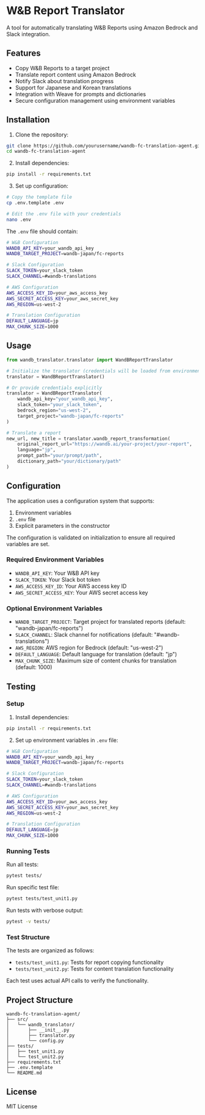 # W&B Report Translator

A tool for automatically translating W&B Reports using Amazon Bedrock and Slack integration.

## Features

- Copy W&B Reports to a target project
- Translate report content using Amazon Bedrock
- Notify Slack about translation progress
- Support for Japanese and Korean translations
- Integration with Weave for prompts and dictionaries
- Secure configuration management using environment variables

## Installation

1. Clone the repository:
```bash
git clone https://github.com/yourusername/wandb-fc-translation-agent.git
cd wandb-fc-translation-agent
```

2. Install dependencies:
```bash
pip install -r requirements.txt
```

3. Set up configuration:
```bash
# Copy the template file
cp .env.template .env

# Edit the .env file with your credentials
nano .env
```

The `.env` file should contain:
```bash
# W&B Configuration
WANDB_API_KEY=your_wandb_api_key
WANDB_TARGET_PROJECT=wandb-japan/fc-reports

# Slack Configuration
SLACK_TOKEN=your_slack_token
SLACK_CHANNEL=#wandb-translations

# AWS Configuration
AWS_ACCESS_KEY_ID=your_aws_access_key
AWS_SECRET_ACCESS_KEY=your_aws_secret_key
AWS_REGION=us-west-2

# Translation Configuration
DEFAULT_LANGUAGE=jp
MAX_CHUNK_SIZE=1000
```

## Usage

```python
from wandb_translator.translator import WandBReportTranslator

# Initialize the translator (credentials will be loaded from environment variables)
translator = WandBReportTranslator()

# Or provide credentials explicitly
translator = WandBReportTranslator(
    wandb_api_key="your_wandb_api_key",
    slack_token="your_slack_token",
    bedrock_region="us-west-2",
    target_project="wandb-japan/fc-reports"
)

# Translate a report
new_url, new_title = translator.wandb_report_transformation(
    original_report_url="https://wandb.ai/your-project/your-report",
    language="jp",
    prompt_path="your/prompt/path",
    dictionary_path="your/dictionary/path"
)
```

## Configuration

The application uses a configuration system that supports:

1. Environment variables
2. `.env` file
3. Explicit parameters in the constructor

The configuration is validated on initialization to ensure all required variables are set.

### Required Environment Variables

- `WANDB_API_KEY`: Your W&B API key
- `SLACK_TOKEN`: Your Slack bot token
- `AWS_ACCESS_KEY_ID`: Your AWS access key ID
- `AWS_SECRET_ACCESS_KEY`: Your AWS secret access key

### Optional Environment Variables

- `WANDB_TARGET_PROJECT`: Target project for translated reports (default: "wandb-japan/fc-reports")
- `SLACK_CHANNEL`: Slack channel for notifications (default: "#wandb-translations")
- `AWS_REGION`: AWS region for Bedrock (default: "us-west-2")
- `DEFAULT_LANGUAGE`: Default language for translation (default: "jp")
- `MAX_CHUNK_SIZE`: Maximum size of content chunks for translation (default: 1000)

## Testing

### Setup

1. Install dependencies:
```bash
pip install -r requirements.txt
```

2. Set up environment variables in `.env` file:
```bash
# W&B Configuration
WANDB_API_KEY=your_wandb_api_key
WANDB_TARGET_PROJECT=wandb-japan/fc-reports

# Slack Configuration
SLACK_TOKEN=your_slack_token
SLACK_CHANNEL=#wandb-translations

# AWS Configuration
AWS_ACCESS_KEY_ID=your_aws_access_key
AWS_SECRET_ACCESS_KEY=your_aws_secret_key
AWS_REGION=us-west-2

# Translation Configuration
DEFAULT_LANGUAGE=jp
MAX_CHUNK_SIZE=1000
```

### Running Tests

Run all tests:
```bash
pytest tests/
```

Run specific test file:
```bash
pytest tests/test_unit1.py
```

Run tests with verbose output:
```bash
pytest -v tests/
```

### Test Structure

The tests are organized as follows:

- `tests/test_unit1.py`: Tests for report copying functionality
- `tests/test_unit2.py`: Tests for content translation functionality

Each test uses actual API calls to verify the functionality.

## Project Structure

```
wandb-fc-translation-agent/
├── src/
│   └── wandb_translator/
│       ├── __init__.py
│       ├── translator.py
│       └── config.py
├── tests/
│   ├── test_unit1.py
│   └── test_unit2.py
├── requirements.txt
├── .env.template
└── README.md
```

## License

MIT License